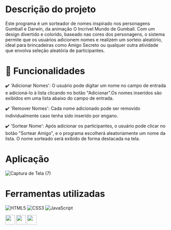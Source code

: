 # Descrição do projeto

Este programa é um sorteador de nomes inspirado nos personagens Gumball e Darwin, da animação O Incrível Mundo de Gumball. Com um design divertido e colorido, baseado nas cores dos personagens, o sistema permite que os usuários adicionem nomes e realizem um sorteio aleatório, ideal para brincadeiras como Amigo Secreto ou qualquer outra atividade que envolva seleção aleatória de participantes.

# :hammer: Funcionalidades 

✔️ 'Adicionar Nomes': O usuário pode digitar um nome no campo de entrada e adicioná-lo à lista clicando no botão "Adicionar".Os nomes inseridos são exibidos em uma lista abaixo do campo de entrada.

✔️ 'Remover Nomes': Cada nome adicionado pode ser removido individualmente caso tenha sido inserido por engano.

✔️ 'Sortear Nome': Após adicionar os participantes, o usuário pode clicar no botão "Sortear Amigo", e o programa escolherá aleatoriamente um nome da lista.
O nome sorteado será exibido de forma destacada na tela.

# Aplicação

![Captura de Tela (7)](https://github.com/user-attachments/assets/cbbbde66-f770-455d-904a-9994ceacac54)

# Ferramentas utilizadas

![HTML5](https://img.shields.io/badge/HTML5-E34F26?style=for-the-badge&logo=html5&logoColor=white)
![CSS3](https://img.shields.io/badge/CSS3-1572B6?style=for-the-badge&logo=css3&logoColor=white)
![JavaScript](https://img.shields.io/badge/JavaScript-F7DF1E?style=for-the-badge&logo=javascript&logoColor=black)

<img src="https://cdn.jsdelivr.net/gh/devicons/devicon/icons/html5/html5-original.svg" width="30" height="30"/>  
<img src="https://cdn.jsdelivr.net/gh/devicons/devicon/icons/css3/css3-original.svg" width="30" height="30"/>  
<img src="https://cdn.jsdelivr.net/gh/devicons/devicon/icons/javascript/javascript-original.svg" width="30" height="30"/>
